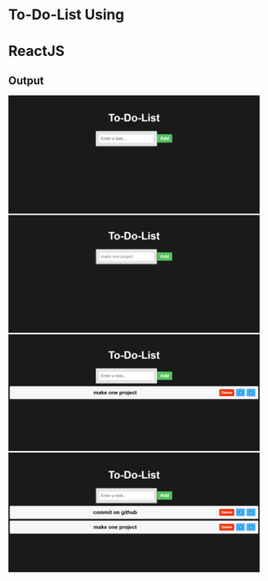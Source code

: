 # To-Do-List Using
# ReactJS

## Output
<img src="1.png"></img>
<img src="2.png"></img>
<img src="3.png"></img>
<img src="4.png"></img>
